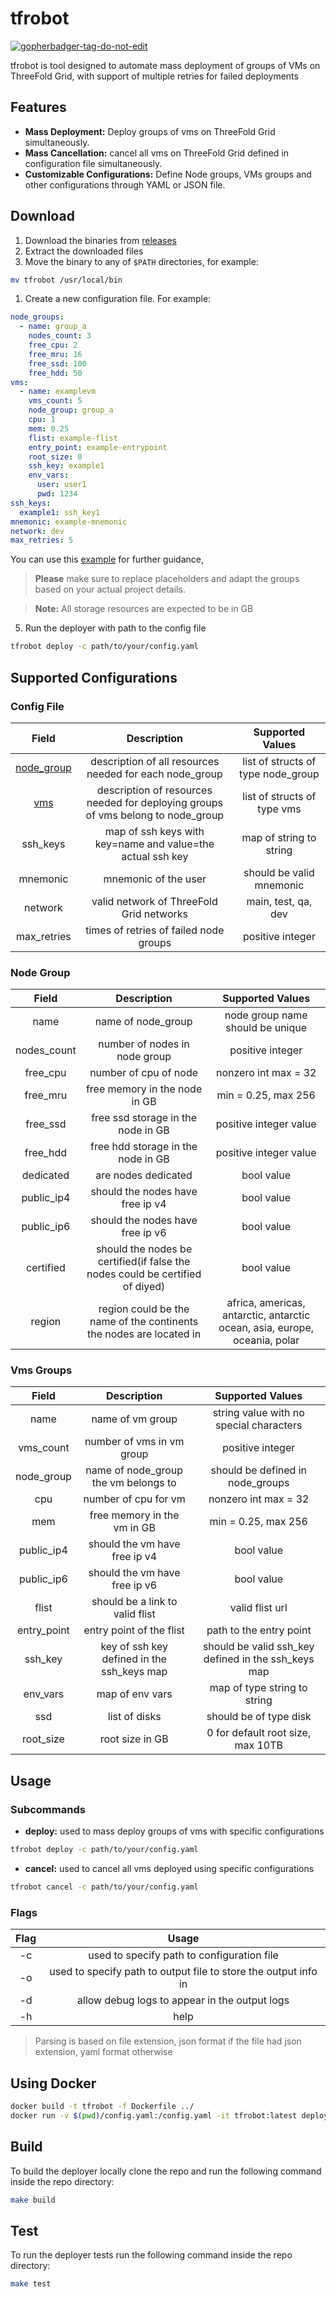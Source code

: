 # tfrobot

<a href='https://github.com/jpoles1/gopherbadger' target='_blank'>![gopherbadger-tag-do-not-edit](https://img.shields.io/badge/Go%20Coverage-88%25-brightgreen.svg?longCache=true&style=flat)</a>

tfrobot is tool designed to automate mass deployment of groups of VMs on ThreeFold Grid, with support of multiple retries for failed deployments

## Features

-   **Mass Deployment:** Deploy groups of vms on ThreeFold Grid simultaneously.
-   **Mass Cancellation:** cancel all vms on ThreeFold Grid defined in configuration file simultaneously.
-   **Customizable Configurations:** Define Node groups, VMs groups and other configurations through YAML or JSON file.

## Download

1.  Download the binaries from [releases](https://github.com/threefoldtech/tfgrid-sdk-go/releases)
2.  Extract the downloaded files
3.  Move the binary to any of `$PATH` directories, for example:

```bash
mv tfrobot /usr/local/bin
```

1.  Create a new configuration file.
For example:

```yaml
node_groups:
  - name: group_a
    nodes_count: 3
    free_cpu: 2
    free_mru: 16
    free_ssd: 100
    free_hdd: 50
vms:
  - name: examplevm
    vms_count: 5
    node_group: group_a
    cpu: 1
    mem: 0.25
    flist: example-flist
    entry_point: example-entrypoint
    root_size: 0
    ssh_key: example1
    env_vars:
      user: user1
      pwd: 1234
ssh_keys:
  example1: ssh_key1
mnemonic: example-mnemonic
network: dev
max_retries: 5
```

You can use this [example](./example/conf.yaml) for further guidance,
>**Please** make sure to replace placeholders and adapt the groups based on your actual project details.

>**Note:** All storage resources are expected to be in GB

5.  Run the deployer with path to the config file

```bash
tfrobot deploy -c path/to/your/config.yaml
```

## Supported Configurations

### Config File

| Field | Description| Supported Values|
| :---:   | :---: | :---: |
| [node_group](#node-group) | description of all resources needed for each node_group | list of structs of type node_group |
| [vms](#vms-groups) | description of resources needed for deploying groups of vms belong to node_group | list of structs of type vms |
| ssh_keys | map of ssh keys with key=name and value=the actual ssh key | map of string to string |
| mnemonic | mnemonic of the user | should be valid mnemonic |
| network | valid network of ThreeFold Grid networks | main, test, qa, dev |
| max_retries | times of retries of failed node groups | positive integer |

### Node Group

| Field | Description| Supported Values|
| :---:   | :---: | :---: |
| name | name of node_group | node group name should be unique |
| nodes_count | number of nodes in node group| positive integer |
| free_cpu | number of cpu of node | nonzero int max = 32 |
| free_mru | free memory in the node in GB | min = 0.25, max 256 |
| free_ssd | free ssd storage in the node in GB | positive integer value|
| free_hdd| free hdd storage in the node in GB | positive integer value|
| dedicated | are nodes dedicated | bool value |
| public_ip4 | should the nodes have free ip v4 | bool value |
| public_ip6 | should the nodes have free ip v6 | bool value |
| certified | should the nodes be certified(if false the nodes could be certified of diyed)  | bool value |
| region | region could be the name of the continents the nodes are located in | africa, americas, antarctic, antarctic ocean, asia, europe, oceania, polar |

### Vms Groups

| Field | Description| Supported Values|
| :---:   | :---: | :---: |
| name | name of vm group | string value with no special characters |
| vms_count | number of vms in vm group| positive integer |
| node_group | name of node_group the vm belongs to | should be defined in node_groups |
| cpu | number of cpu for vm | nonzero int max = 32 |
| mem | free memory in the vm in GB | min = 0.25, max 256 |
| public_ip4 | should the vm have free ip v4 | bool value |
| public_ip6 | should the vm have free ip v6 | bool value |
| flist | should be a link to valid flist | valid flist url |
| entry_point | entry point of the flist | path to the entry point |
| ssh_key | key of ssh key defined in the ssh_keys map | should be valid ssh_key defined in the ssh_keys map |
| env_vars | map of env vars | map of type string to string |
| ssd | list of disks | should be of type disk|
| root_size | root size in GB | 0 for default root size, max 10TB |

## Usage

### Subcommands

-   **deploy:** used to mass deploy groups of vms with specific configurations

```bash
tfrobot deploy -c path/to/your/config.yaml
```

-   **cancel:** used to cancel all vms deployed using specific configurations

```bash
tfrobot cancel -c path/to/your/config.yaml
```

### Flags

| Flag | Usage |
| :---:   | :---: |
| -c | used to specify path to configuration file |
| -o | used to specify path to output file to store the output info in |
| -d | allow debug logs to appear in the output logs |
| -h | help |
> Parsing is based on file extension, json format if the file had json extension, yaml format otherwise 

## Using Docker

```bash
docker build -t tfrobot -f Dockerfile ../
docker run -v $(pwd)/config.yaml:/config.yaml -it tfrobot:latest deploy -c /config.yaml
```

## Build

To build the deployer locally clone the repo and run the following command inside the repo directory:

```bash
make build
```

## Test

To run the deployer tests run the following command inside the repo directory:

```bash
make test
```
